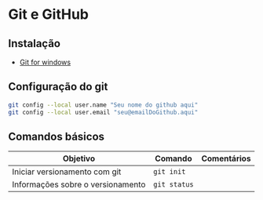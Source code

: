 # Git e GitHub

## Instalação

- [Git for windows](https://git-scm.com/)

## Configuração do git

```bash
git config --local user.name "Seu nome do github aqui"
git config --local user.email "seu@emailDoGithub.aqui"
```

## Comandos básicos

Objetivo|Comando|Comentários
-|-|-
Iniciar versionamento com git|`git init`|
Informações sobre o versionamento|`git status`|

<!--stackedit_data:
eyJoaXN0b3J5IjpbLTE5NDE0OTU3MzMsLTg1MjgxNjg2OSwyMD
c0MjU4ODU5LDIwODUzNjg3ODldfQ==
-->